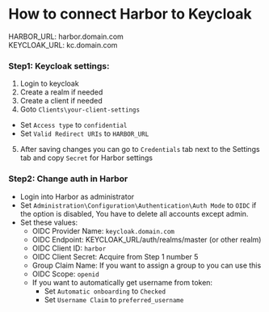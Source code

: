 <!-- Space: RD -->
<!-- Title: How to connect Harbor to Keycloak -->
# How to connect Harbor to Keycloak

HARBOR_URL: harbor.domain.com  
KEYCLOAK_URL: kc.domain.com

### Step1: Keycloak settings:
1. Login to keycloak
2. Create a realm if needed
3.  Create a client if needed
4. Goto `Clients\your-client-settings`
  - Set `Access type` to `confidential`
  - Set `Valid Redirect URIs` to `HARBOR_URL`
5. After saving changes you can go to `Credentials` tab next to the Settings tab and copy `Secret` for Harbor settings

### Step2: Change auth in Harbor
- Login into Harbor as administrator
- Set `Administration\Configuration\Authentication\Auth Mode` to `OIDC`
  if the option is disabled, You have to delete all accounts except admin.
- Set these values:
  - OIDC Provider Name: `keycloak.domain.com`
  - OIDC Endpoint: KEYCLOAK_URL/auth/realms/master (or other realm)
  - OIDC Client ID: `harbor`
  - OIDC Client Secret: Acquire from Step 1 number 5
  - Group Claim Name: If you want to assign a group to you can use this
  - OIDC Scope: `openid`
  - If you want to automatically get username from token:
    - Set `Automatic onboarding` to `Checked`
    - Set `Username Claim` to `preferred_username`
